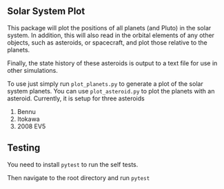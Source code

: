 ## Solar System Plot

This package will plot the positions of all planets (and Pluto) in the solar system.
In addition, this will also read in the orbital elements of any other objects, 
such as asteroids, or spacecraft, and plot those relative to the planets.

Finally, the state history of these asteroids is output to a text file for use
in other simulations.

To use just simply run `plot_planets.py` to generate a plot of the solar system
planets. 
You can use `plot_asteroid.py` to plot the planets with an asteroid. 
Currently, it is setup for three asteroids

1. Bennu
2. Itokawa
3. 2008 EV5

## Testing

You need to install `pytest` to run the self tests. 

Then navigate to the root directory and run `pytest` 